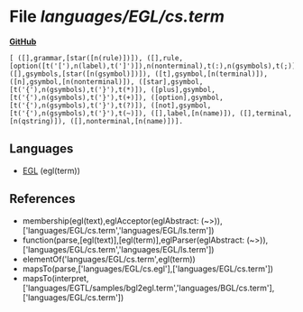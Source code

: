 # File _languages/EGL/cs.term_
**[GitHub](https://github.com/softlang/yas/blob/master/languages/EGL/cs.term)**
```
[ ([],grammar,[star([n(rule)])]), ([],rule,[option([t('['),n(label),t(']')]),n(nonterminal),t(:),n(gsymbols),t(;)]), ([],gsymbols,[star([n(gsymbol)])]), ([t],gsymbol,[n(terminal)]), ([n],gsymbol,[n(nonterminal)]), ([star],gsymbol,[t('{'),n(gsymbols),t('}'),t(*)]), ([plus],gsymbol,[t('{'),n(gsymbols),t('}'),t(+)]), ([option],gsymbol,[t('{'),n(gsymbols),t('}'),t(?)]), ([not],gsymbol,[t('{'),n(gsymbols),t('}'),t(~)]), ([],label,[n(name)]), ([],terminal,[n(qstring)]), ([],nonterminal,[n(name)])].
```

## Languages
* [EGL](../languages/EGL.md) (egl(term))

## References
* membership(egl(text),eglAcceptor(eglAbstract: (~>)),['languages/EGL/cs.term','languages/EGL/ls.term'])
* function(parse,[egl(text)],[egl(term)],eglParser(eglAbstract: (~>)),['languages/EGL/cs.term','languages/EGL/ls.term'])
* elementOf('languages/EGL/cs.term',egl(term))
* mapsTo(parse,['languages/EGL/cs.egl'],['languages/EGL/cs.term'])
* mapsTo(interpret,['languages/EGTL/samples/bgl2egl.term','languages/BGL/cs.term'],['languages/EGL/cs.term'])
